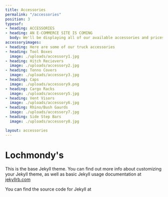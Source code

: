 ```yaml
---
title: Accessories
permalink: "/accessories"
position: 3
typesof:
- heading: ACCESSORIES
- heading: AN E-COMMERCE SITE IS COMING
  body: We'll be displaying all of our available accessories and prices!
accessoryimages:
- heading: Here are some of our truck accessories
- heading: Tool Boxes
  image: ./uploads/accessory1.jpg
- heading: Hitch Recievers
  image: ./uploads/accessory2.jpg
- heading: Tonno Covers
  image: ./uploads/accessory3.jpg
- heading: Caps
  image: ./uploads/accessory9.png
- heading: Cargo Racks
  image: ./uploads/accessory5.jpg
- heading: Vent Visors
  image: ./uploads/accessory6.jpg
- heading: Rhino/Bush Gaurds
  image: ./uploads/accessory7.jpg
- heading: Side Step Bars
  image: ./uploads/accessory8.jpg

layout: accessories
---
```


# Lochmondy's

This is the base Jekyll theme. You can find out more info about customizing your Jekyll theme, as well as basic Jekyll usage documentation at [jekyllrb.com](http://jekyllrb.com/)

You can find the source code for Jekyll at
